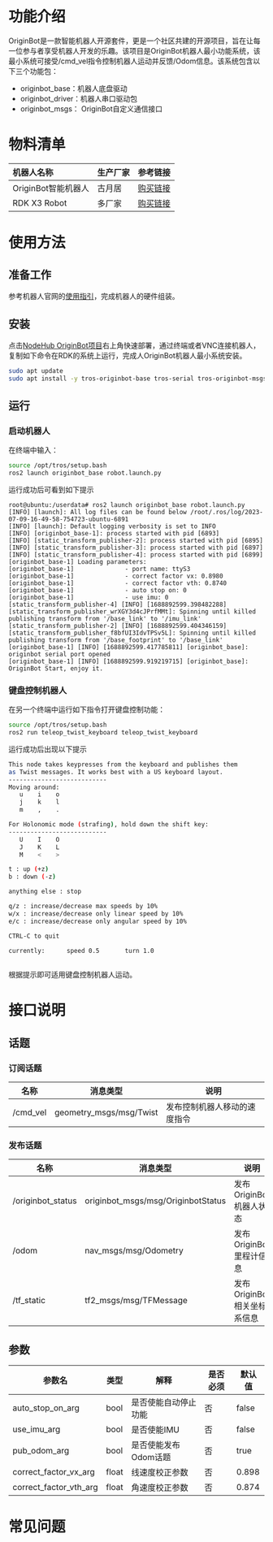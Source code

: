 # 功能介绍

OriginBot是一款智能机器人开源套件，更是一个社区共建的开源项目，旨在让每一位参与者享受机器人开发的乐趣。该项目是OriginBot机器人最小功能系统，该最小系统可接受/cmd_vel指令控制机器人运动并反馈/Odom信息。该系统包含以下三个功能包：

- originbot_base：机器人底盘驱动
- originbot_driver：机器人串口驱动包
- originbot_msgs： OriginBot自定义通信接口

# 物料清单

| 机器人名称          | 生产厂家 | 参考链接                                                     |
| :------------------ | -------- | ------------------------------------------------------------ |
| OriginBot智能机器人 | 古月居   | [购买链接](https://www.originbot.org/)                       |
| RDK X3 Robot        | 多厂家 | [购买链接](https://developer.horizon.ai/sunrise) |

# 使用方法

## 准备工作

参考机器人官网的[使用指引](https://www.originbot.org/guide/quick_guide/)，完成机器人的硬件组装。

## 安装 

点击[NodeHub OriginBot项目](http://it-dev.horizon.ai/nodehubDetail/170117036053371431)右上角快速部署，通过终端或者VNC连接机器人，复制如下命令在RDK的系统上运行，完成人OriginBot机器人最小系统安装。

```bash
sudo apt update
sudo apt install -y tros-originbot-base tros-serial tros-originbot-msgs
```



## 运行

### 启动机器人

在终端中输入：

```bash
source /opt/tros/setup.bash
ros2 launch originbot_base robot.launch.py 
```
运行成功后可看到如下提示
```shell
root@ubuntu:/userdata# ros2 launch originbot_base robot.launch.py
[INFO] [launch]: All log files can be found below /root/.ros/log/2023-07-09-16-49-58-754723-ubuntu-6891
[INFO] [launch]: Default logging verbosity is set to INFO
[INFO] [originbot_base-1]: process started with pid [6893]
[INFO] [static_transform_publisher-2]: process started with pid [6895]
[INFO] [static_transform_publisher-3]: process started with pid [6897]
[INFO] [static_transform_publisher-4]: process started with pid [6899]
[originbot_base-1] Loading parameters:
[originbot_base-1]              - port name: ttyS3
[originbot_base-1]              - correct factor vx: 0.8980
[originbot_base-1]              - correct factor vth: 0.8740
[originbot_base-1]              - auto stop on: 0
[originbot_base-1]              - use imu: 0
[static_transform_publisher-4] [INFO] [1688892599.398482288] [static_transform_publisher_wrXGY3d4cJPrfMMt]: Spinning until killed publishing transform from '/base_link' to '/imu_link'
[static_transform_publisher-2] [INFO] [1688892599.404346159] [static_transform_publisher_f8bfUI3IdvTPSv5L]: Spinning until killed publishing transform from '/base_footprint' to '/base_link'
[originbot_base-1] [INFO] [1688892599.417785811] [originbot_base]: originbot serial port opened
[originbot_base-1] [INFO] [1688892599.919219715] [originbot_base]: OriginBot Start, enjoy it.

```

### 键盘控制机器人

在另一个终端中运行如下指令打开键盘控制功能：

```bash
source /opt/tros/setup.bash
ros2 run teleop_twist_keyboard teleop_twist_keyboard 
```
运行成功后出现以下提示
```bash
This node takes keypresses from the keyboard and publishes them
as Twist messages. It works best with a US keyboard layout.
---------------------------
Moving around:
   u    i    o
   j    k    l
   m    ,    .

For Holonomic mode (strafing), hold down the shift key:
---------------------------
   U    I    O
   J    K    L
   M    <    >

t : up (+z)
b : down (-z)

anything else : stop

q/z : increase/decrease max speeds by 10%
w/x : increase/decrease only linear speed by 10%
e/c : increase/decrease only angular speed by 10%

CTRL-C to quit

currently:      speed 0.5       turn 1.0
 
```
根据提示即可适用键盘控制机器人运动。

# 接口说明
## 话题

### 订阅话题

| 名称                          | 消息类型                                                     | 说明                                                   |
| ----------------------------- | ------------------------------------------------------------ | ------------------------------------------------------ |
| /cmd_vel                      | geometry_msgs/msg/Twist                                      | 发布控制机器人移动的速度指令                           |


### 发布话题

| 名称                          | 消息类型                                                     | 说明                                                   |
| ----------------------------- | ------------------------------------------------------------ | ------------------------------------------------------ |
| /originbot_status             |  originbot_msgs/msg/OriginbotStatus                          | 发布OriginBot机器人状态                           |
| /odom                         |  nav_msgs/msg/Odometry                                       | 发布OriginBot里程计信息                           |
| /tf_static                    |  tf2_msgs/msg/TFMessage                                      | 发布OriginBot相关坐标系信息                           |

## 参数
| 参数名                | 类型        | 解释                                 | 是否必须 | 默认值                                               |
| --------------------- | ----------- | ---------------------------------- | -------- | --------------------------- |
| auto_stop_on_arg      | bool    |     是否使能自动停止功能                 | 否       | false |
| use_imu_arg      | bool    |     是否使能IMU                 | 否       | false |
| pub_odom_arg      | bool    |     是否使能发布Odom话题                | 否       | true |
| correct_factor_vx_arg      | float    |  线速度校正参数                | 否       | 0.898 |
| correct_factor_vth_arg      | float    |  角速度校正参数                | 否       | 0.874 |


# 常见问题


